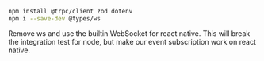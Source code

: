 ```bash
npm install @trpc/client zod dotenv
npm i --save-dev @types/ws
```

Remove ws and use the builtin WebSocket for react native. This will break the integration test for node, but make our event subscription work on react native.